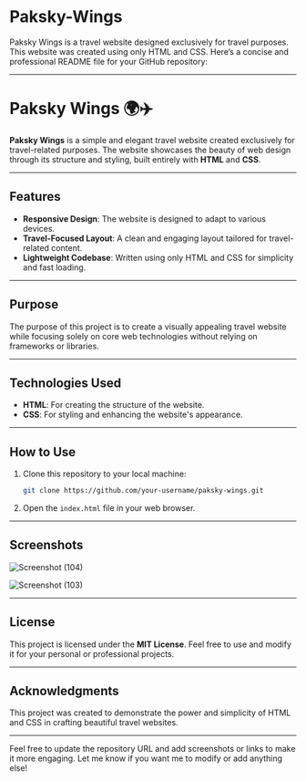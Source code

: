 # Paksky-Wings
Paksky Wings is a travel website designed exclusively for travel purposes. This website was created using only HTML and CSS.
Here’s a concise and professional README file for your GitHub repository:  

---

# Paksky Wings 🌍✈️  

**Paksky Wings** is a simple and elegant travel website created exclusively for travel-related purposes. The website showcases the beauty of web design through its structure and styling, built entirely with **HTML** and **CSS**.  

---

## Features  
- **Responsive Design**: The website is designed to adapt to various devices.  
- **Travel-Focused Layout**: A clean and engaging layout tailored for travel-related content.  
- **Lightweight Codebase**: Written using only HTML and CSS for simplicity and fast loading.  

---

## Purpose  
The purpose of this project is to create a visually appealing travel website while focusing solely on core web technologies without relying on frameworks or libraries.  

---

## Technologies Used  
- **HTML**: For creating the structure of the website.  
- **CSS**: For styling and enhancing the website's appearance.  

---

## How to Use  
1. Clone this repository to your local machine:  
   ```bash  
   git clone https://github.com/your-username/paksky-wings.git  
   ```  
2. Open the `index.html` file in your web browser.  

---

## Screenshots  

![Screenshot (104)](https://github.com/user-attachments/assets/665f82f2-867d-4305-9513-09b795b22740)

![Screenshot (103)](https://github.com/user-attachments/assets/f633a9b9-dd68-438a-a400-4d464c0b58ac)

---



## License  
This project is licensed under the **MIT License**. Feel free to use and modify it for your personal or professional projects.  

---

## Acknowledgments  
This project was created to demonstrate the power and simplicity of HTML and CSS in crafting beautiful travel websites.  

--- 

Feel free to update the repository URL and add screenshots or links to make it more engaging. Let me know if you want me to modify or add anything else!
